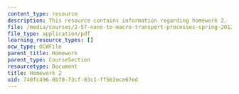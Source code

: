 ```yaml
---
content_type: resource
description: This resource contains information regarding homework 2.
file: /media/courses/2-57-nano-to-macro-transport-processes-spring-2012/740fc4968bf073cf83c1ff563ece67ed_MIT2_57S12_hw_2.pdf
file_type: application/pdf
learning_resource_types: []
ocw_type: OCWFile
parent_title: Homework
parent_type: CourseSection
resourcetype: Document
title: Homework 2
uid: 740fc496-8bf0-73cf-83c1-ff563ece67ed
---
```


